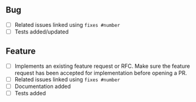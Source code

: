 <!--
Thanks for opening a PR! Your contribution is much appreciated.
In order to make sure your PR is handled as smoothly as possible we request that you follow the checklist sections below.
Choose the right checklist for the change that you're making:
-->

## Bug

- [ ] Related issues linked using `fixes #number`
- [ ] Tests added/updated

## Feature

- [ ] Implements an existing feature request or RFC. Make sure the feature request has been accepted for implementation before opening a PR.
- [ ] Related issues linked using `fixes #number`
- [ ] Documentation added
- [ ] Tests added
